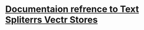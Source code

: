 # [Documentaion refrence to Text Spliterrs Vectr Stores](https://js.langchain.com/docs/concepts/text_splitters/)
